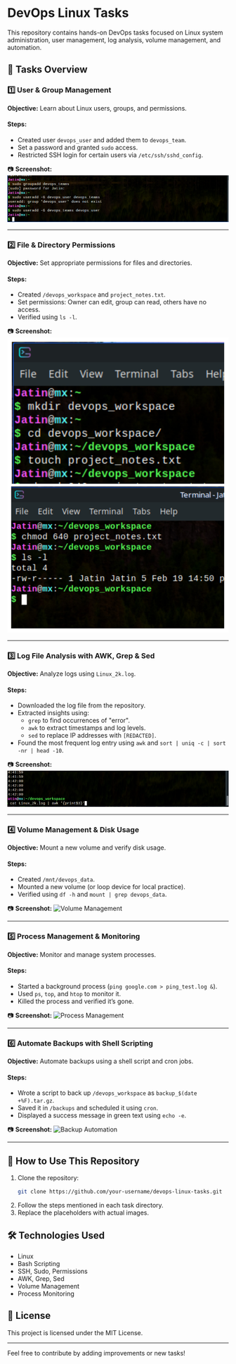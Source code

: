 # DevOps Linux Tasks

This repository contains hands-on DevOps tasks focused on Linux system administration, user management, log analysis, volume management, and automation.

## 📌 Tasks Overview

### 1️⃣ User & Group Management
**Objective:** Learn about Linux users, groups, and permissions.

#### Steps:
- Created user `devops_user` and added them to `devops_team`.
- Set a password and granted `sudo` access.
- Restricted SSH login for certain users via `/etc/ssh/sshd_config`.

📷 **Screenshot:** ![User Management](task_images/task1.png)

---

### 2️⃣ File & Directory Permissions
**Objective:** Set appropriate permissions for files and directories.

#### Steps:
- Created `/devops_workspace` and `project_notes.txt`.
- Set permissions: Owner can edit, group can read, others have no access.
- Verified using `ls -l`.

📷 **Screenshot:** ![File Permissions](task_images/task2.png)

---

### 3️⃣ Log File Analysis with AWK, Grep & Sed
**Objective:** Analyze logs using `Linux_2k.log`.

#### Steps:
- Downloaded the log file from the repository.
- Extracted insights using:
  - `grep` to find occurrences of "error".
  - `awk` to extract timestamps and log levels.
  - `sed` to replace IP addresses with `[REDACTED]`.
- Found the most frequent log entry using `awk` and `sort | uniq -c | sort -nr | head -10`.

📷 **Screenshot:** ![Log Analysis](task_images/task3.png)

---

### 4️⃣ Volume Management & Disk Usage
**Objective:** Mount a new volume and verify disk usage.

#### Steps:
- Created `/mnt/devops_data`.
- Mounted a new volume (or loop device for local practice).
- Verified using `df -h` and `mount | grep devops_data`.

📷 **Screenshot:** ![Volume Management](task_images/task4.png)

---

### 5️⃣ Process Management & Monitoring
**Objective:** Monitor and manage system processes.

#### Steps:
- Started a background process (`ping google.com > ping_test.log &`).
- Used `ps`, `top`, and `htop` to monitor it.
- Killed the process and verified it’s gone.

📷 **Screenshot:** ![Process Management](task_images/task5.png)

---

### 6️⃣ Automate Backups with Shell Scripting
**Objective:** Automate backups using a shell script and cron jobs.

#### Steps:
- Wrote a script to back up `/devops_workspace` as `backup_$(date +%F).tar.gz`.
- Saved it in `/backups` and scheduled it using `cron`.
- Displayed a success message in green text using `echo -e`.

📷 **Screenshot:** ![Backup Automation](task_images/task6.png)

---

## 🚀 How to Use This Repository
1. Clone the repository:  
   ```bash
   git clone https://github.com/your-username/devops-linux-tasks.git
   ```
2. Follow the steps mentioned in each task directory.
3. Replace the placeholders with actual images.

## 🛠 Technologies Used
- Linux
- Bash Scripting
- SSH, Sudo, Permissions
- AWK, Grep, Sed
- Volume Management
- Process Monitoring

## 📜 License
This project is licensed under the MIT License.

---
Feel free to contribute by adding improvements or new tasks!

